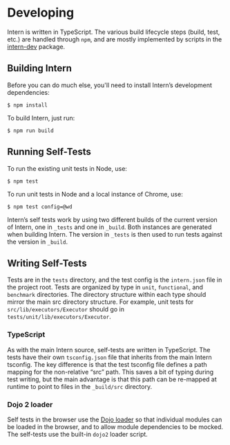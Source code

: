# Developing

Intern is written in TypeScript. The various build lifecycle steps (build, test, etc.) are handled through `npm`, and
are mostly implemented by scripts in the [intern-dev](https://github.com/theintern/intern-dev) package.

## Building Intern

Before you can do much else, you'll need to install Intern’s development dependencies:

    $ npm install

To build Intern, just run:

    $ npm run build

## Running Self-Tests

To run the existing unit tests in Node, use:

    $ npm test

To run unit tests in Node and a local instance of Chrome, use:

    $ npm test config=@wd

Intern’s self tests work by using two different builds of the current version of Intern, one in `_tests` and one in
`_build`. Both instances are generated when building Intern. The version in `_tests` is then used to run tests against
the version in `_build`.

## Writing Self-Tests

Tests are in the `tests` directory, and the test config is the `intern.json` file in the project root. Tests are
organized by type in `unit`, `functional`, and `benchmark` directories. The directory structure within each type should
mirror the main src directory structure. For example, unit tests for `src/lib/executors/Executor` should go in
`tests/unit/lib/executors/Executor`.

### TypeScript

As with the main Intern source, self-tests are written in TypeScript. The tests have their own `tsconfig.json` file that
inherits from the main Intern tsconfig. The key difference is that the test tsconfig file defines a path mapping for the
non-relative “src” path. This saves a bit of typing during test writing, but the main advantage is that this path can be
re-mapped at runtime to point to files in the `_build/src` directory.

### Dojo 2 loader

Self tests in the browser use the [Dojo loader](https://github.com/dojo/loader) so that individual modules can be loaded
in the browser, and to allow module dependencies to be mocked. The self-tests use the built-in `dojo2` loader script.
